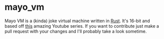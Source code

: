 # mayo_vm

Mayo VM is a (kinda) joke virtual machine written in [Rust](https://www.rust-lang.org/).
It's 16-bit and based off [this](https://www.youtube.com/playlist?list=PLP29wDx6QmW5DdwpdwHCRJsEubS5NrQ9b) amazing Youtube series.
If you want to contribute just make a pull request with your changes and I'll probably take a look sometime.
